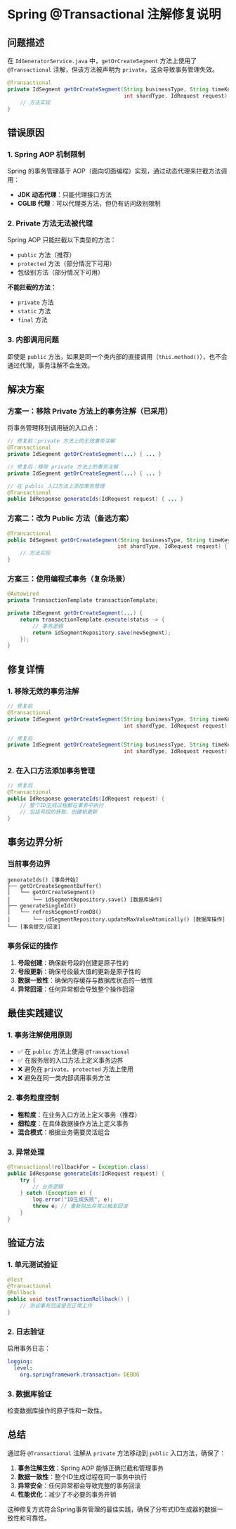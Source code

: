 # Spring @Transactional 注解修复说明

## 问题描述

在 `IdGeneratorService.java` 中，`getOrCreateSegment` 方法上使用了 `@Transactional` 注解，但该方法被声明为 `private`，这会导致事务管理失效。

```java
@Transactional
private IdSegment getOrCreateSegment(String businessType, String timeKey, 
                                     int shardType, IdRequest request) {
    // 方法实现
}
```

## 错误原因

### 1. Spring AOP 机制限制

Spring 的事务管理基于 AOP（面向切面编程）实现，通过动态代理来拦截方法调用：

- **JDK 动态代理**：只能代理接口方法
- **CGLIB 代理**：可以代理类方法，但仍有访问级别限制

### 2. Private 方法无法被代理

Spring AOP 只能拦截以下类型的方法：
- `public` 方法（推荐）
- `protected` 方法（部分情况下可用）
- 包级别方法（部分情况下可用）

**不能拦截的方法：**
- `private` 方法
- `static` 方法
- `final` 方法

### 3. 内部调用问题

即使是 `public` 方法，如果是同一个类内部的直接调用（`this.method()`），也不会通过代理，事务注解不会生效。

## 解决方案

### 方案一：移除 Private 方法上的事务注解（已采用）

将事务管理移到调用链的入口点：

```java
// 修复前：private 方法上的无效事务注解
@Transactional
private IdSegment getOrCreateSegment(...) { ... }

// 修复后：移除 private 方法上的事务注解
private IdSegment getOrCreateSegment(...) { ... }

// 在 public 入口方法上添加事务管理
@Transactional
public IdResponse generateIds(IdRequest request) { ... }
```

### 方案二：改为 Public 方法（备选方案）

```java
@Transactional
public IdSegment getOrCreateSegment(String businessType, String timeKey, 
                                   int shardType, IdRequest request) {
    // 方法实现
}
```

### 方案三：使用编程式事务（复杂场景）

```java
@Autowired
private TransactionTemplate transactionTemplate;

private IdSegment getOrCreateSegment(...) {
    return transactionTemplate.execute(status -> {
        // 事务逻辑
        return idSegmentRepository.save(newSegment);
    });
}
```

## 修复详情

### 1. 移除无效的事务注解

```java
// 修复前
@Transactional
private IdSegment getOrCreateSegment(String businessType, String timeKey, 
                                     int shardType, IdRequest request) {

// 修复后
private IdSegment getOrCreateSegment(String businessType, String timeKey, 
                                     int shardType, IdRequest request) {
```

### 2. 在入口方法添加事务管理

```java
// 修复后
@Transactional
public IdResponse generateIds(IdRequest request) {
    // 整个ID生成过程都在事务中执行
    // 包括号段的获取、创建和更新
}
```

## 事务边界分析

### 当前事务边界

```
generateIds() [事务开始]
├── getOrCreateSegmentBuffer()
│   └── getOrCreateSegment()
│       └── idSegmentRepository.save() [数据库操作]
├── generateSingleId()
│   └── refreshSegmentFromDB()
│       └── idSegmentRepository.updateMaxValueAtomically() [数据库操作]
└── [事务提交/回滚]
```

### 事务保证的操作

1. **号段创建**：确保新号段的创建是原子性的
2. **号段更新**：确保号段最大值的更新是原子性的
3. **数据一致性**：确保内存缓存与数据库状态的一致性
4. **异常回滚**：任何异常都会导致整个操作回滚

## 最佳实践建议

### 1. 事务注解使用原则

- ✅ 在 `public` 方法上使用 `@Transactional`
- ✅ 在服务层的入口方法上定义事务边界
- ❌ 避免在 `private`、`protected` 方法上使用
- ❌ 避免在同一类内部调用事务方法

### 2. 事务粒度控制

- **粗粒度**：在业务入口方法上定义事务（推荐）
- **细粒度**：在具体数据操作方法上定义事务
- **混合模式**：根据业务需要灵活组合

### 3. 异常处理

```java
@Transactional(rollbackFor = Exception.class)
public IdResponse generateIds(IdRequest request) {
    try {
        // 业务逻辑
    } catch (Exception e) {
        log.error("ID生成失败", e);
        throw e; // 重新抛出异常以触发回滚
    }
}
```

## 验证方法

### 1. 单元测试验证

```java
@Test
@Transactional
@Rollback
public void testTransactionRollback() {
    // 测试事务回滚是否正常工作
}
```

### 2. 日志验证

启用事务日志：
```yaml
logging:
  level:
    org.springframework.transaction: DEBUG
```

### 3. 数据库验证

检查数据库操作的原子性和一致性。

## 总结

通过将 `@Transactional` 注解从 `private` 方法移动到 `public` 入口方法，确保了：

1. **事务注解生效**：Spring AOP 能够正确拦截和管理事务
2. **数据一致性**：整个ID生成过程在同一事务中执行
3. **异常安全**：任何异常都会导致完整的事务回滚
4. **性能优化**：减少了不必要的事务开销

这种修复方式符合Spring事务管理的最佳实践，确保了分布式ID生成器的数据一致性和可靠性。